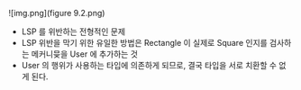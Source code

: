 ![img.png](figure 9.2.png)

* LSP 를 위반하는 전형적인 문제
* LSP 위반을 막기 위한 유일한 방법은 Rectangle 이 실제로 Square 인지를 검사하는 메커니믖을 User 에 추가하는 것
* User 의 행위가 사용하는 타입에 의존하게 되므로, 결국 타입을 서로 치환할 수 없게 된다.
